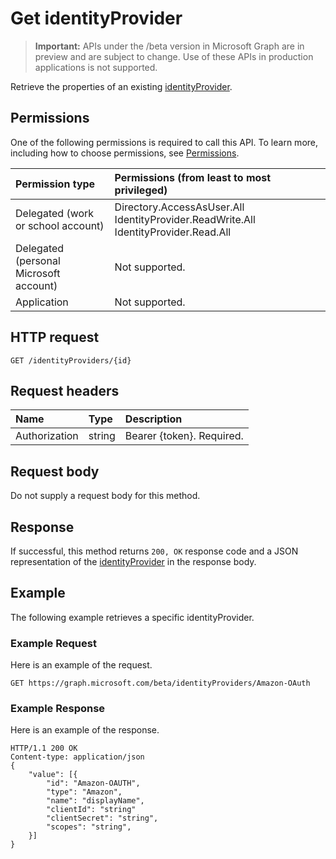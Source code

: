 # Get identityProvider

> **Important:** APIs under the /beta version in Microsoft Graph are in preview and are subject to change. Use of these APIs in production applications is not supported.

Retrieve the properties of an existing [identityProvider](../resources/identityProvider.md).

## Permissions

One of the following permissions is required to call this API. To learn more, including how to choose permissions, see [Permissions](../../../concepts/permissions_reference.md).

|Permission type      | Permissions (from least to most privileged)              |
|:--------------------|:---------------------------------------------------------|
|Delegated (work or school account) | Directory.AccessAsUser.All IdentityProvider.ReadWrite.All IdentityProvider.Read.All |
|Delegated (personal Microsoft account) | Not supported.    |
|Application | Not supported. |

## HTTP request

```http
GET /identityProviders/{id}
```

## Request headers

| Name       | Type | Description|
|:---------------|:--------|:----------|
| Authorization  | string  | Bearer {token}. Required. |

## Request body

Do not supply a request body for this method.

## Response

If successful, this method returns `200, OK` response code and a JSON representation of the [identityProvider](../resources/identityProvider.md) in the response body.

## Example

The following example retrieves a specific identityProvider.

### Example Request

Here is an example of the request.

```http
GET https://graph.microsoft.com/beta/identityProviders/Amazon-OAuth
```

### Example Response

Here is an example of the response.

```http
HTTP/1.1 200 OK
Content-type: application/json
{
    "value": [{
        "id": "Amazon-OAUTH",
        "type": "Amazon",
        "name": "displayName",
        "clientId": "string"
        "clientSecret": "string",
        "scopes": "string",
    }]
}
